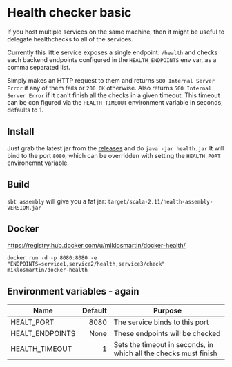 # Health checker basic

If you host multiple services on the same machine, then it might be useful to delegate healthchecks to all of the services.

Currently this little service exposes a single endpoint: `/health` and checks each backend endpoints configured in the `HEALTH_ENDPOINTS` env var, as a comma separated list.

Simply makes an HTTP request to them and returns `500 Internal Server Error` if any of them fails or `200 OK` otherwise.
Also returns `500 Internal Server Error` if it can't finish all the checks in a given timeout. This timeout can be con figured via the `HEALTH_TIMEOUT` environment variable in seconds, defaults to 1.

## Install

Just grab the latest jar from the [releases](https://github.com/ExpatConnect/health/releases) and do `java -jar health.jar`
It will bind to the port `8080`, which can be overridden with setting the `HEALTH_PORT` environemnt variable.

## Build

`sbt assembly` will give you a fat jar: `target/scala-2.11/health-assembly-VERSION.jar`

## Docker

https://registry.hub.docker.com/u/miklosmartin/docker-health/

`docker run -d -p 8080:8080 -e "ENDPOINTS=service1,service2/health,service3/check" miklosmartin/docker-health`

## Environment variables - again

| Name            | Default | Purpose                                                          |
|-----------------|--------:|------------------------------------------------------------------|
| HEALT_PORT      | 8080    | The service binds to this port                                   |
| HEALT_ENDPOINTS | None    | These endpoints will be checked                                  |
| HEALTH_TIMEOUT  | 1       | Sets the timeout in seconds, in which all the checks must finish |
